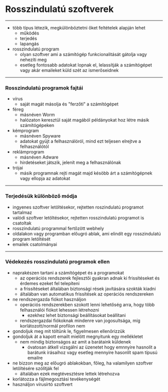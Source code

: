 # Rosszindulatú szoftverek
---
- több típus létezik, megkülönböztetni őket feltételek alapján lehet 
	- működés
	- terjedés
	- lapangás
- rosszindulatú program
	- olyan szoftver ami a számítógép funkcionalitását gátolja vagy nehezíti meg
	- esetleg fontosabb adatokat lopnak el, lelassítják a számítógépet vagy akár emaileket küld szét az ismerőseidnek
---
### Rosszindulatú programok fajtái
- vírus
	- saját magát másolja és "ferzőti" a számítógépet
- féreg
	- másnéven Worm
	- halózaton keresztül saját magából példányokat hoz létre másik számítógépeken
- kémprogram
	- másnéven Spyware
	- adatokat gyüjt a felhasználóról, mind ezt teljesen elrejtve a felhasználótól
- reklámprogram
	- másnéven Adware
	- hirdetéseket játszik, jelenít meg a felhasználónak
- trójai
	- másik programnak rejti magát majd késöbb árt a számítógépnek vagy ellopja az adatokat
---
### Terjedésük különböző módja
- ingyenes szoftver letöltésekor, rejtetten roszindulatú programot tartalmaz
- valódi szoftver letöltésekor, rejtetten rosszindulatú programot is csatoltak
- rosszindulatú programmal fertőzött webhely
- oldalakon vagy programban előugró ablak, ami elindít egy rosszindulatú program letöltését
- emailek csatolmányai
---
### Védekezés rosszindulatú programok ellen
- naprakészen tartani a számítógépet és a programokat
	- az operációs rendszerek fejlesztői gyakran adnak ki frissítéseket és érdemes ezeket fel telepíteni
	- a frissítéseket általában biztonsági rések javítására szokták kiadni
	- általában van automatikus frissítések az operációs rendszereken
- ne rendszergazda fiókot használjon
	- operációs rendszerekben szokott lenni lehetőség arra, hogy több felhasználói fiókot lehessen létrehozni
		- ezekhez lehet biztonsági beállításokat beállítani
	- rendszergazdai fiókoknak mindenre van jogosultsága, míg korlátozott/normál profilon nem
- gondoljuk meg mit töltünk le, figyelmesen ellenőrizzük
- gondoljuk át a kapott emailt mielött megnyitunk egy mellékletet
	- nem mindig biztonságos az amit a barátaink küldenek
		- óvatosan átkell vizsgálni az üzenetet hogy emnnyire hasnolít a barátunk írásaihoz vagy esetleg mennyire hasonlít spam típusú emailre
- ne bizzon meg az előugró ablakokban, főleg, ha valamilyen szoftver letöltésére szólítják fel
	- általában ezek megtévesztésre lettek létrehozva
- korlátozza a fájlmegosztási tevékenységét
- használjon vírusírtó szoftvert